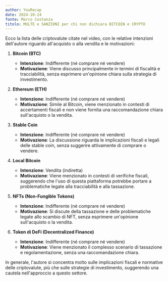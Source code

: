 ```yaml
---
author: YouRecap
date: 2024-10-24
fonte: Marco Costanza
titolo: MULTE e SANZIONI per chi non dichiara BITCOIN e CRYPTO
---
```


Ecco la lista delle criptovalute citate nel video, con le relative intenzioni dell'autore riguardo all'acquisto o alla vendita e le motivazioni:

1. **Bitcoin (BTC)**
   - **Intenzione**: Indifferente (né comprare né vendere)
   - **Motivazione**: Viene discusso principalmente in termini di fiscalità e tracciabilità, senza esprimere un'opinione chiara sulla strategia di investimento.

2. **Ethereum (ETH)**
   - **Intenzione**: Indifferente (né comprare né vendere)
   - **Motivazione**: Simile al Bitcoin, viene menzionato in contesti di accertamenti fiscali e non viene fornita una raccomandazione chiara sull'acquisto o la vendita.

3. **Stable Coin**
   - **Intenzione**: Indifferente (né comprare né vendere)
   - **Motivazione**: La discussione riguarda le implicazioni fiscali e legali delle stable coin, senza suggerire attivamente di comprare o vendere.

4. **Local Bitcoin**
   - **Intenzione**: Vendita (indiretta)
   - **Motivazione**: Viene menzionato in contesti di verifiche fiscali, suggerendo che l'uso di questa piattaforma potrebbe portare a problematiche legate alla tracciabilità e alla tassazione.

5. **NFTs (Non-Fungible Tokens)**
   - **Intenzione**: Indifferente (né comprare né vendere)
   - **Motivazione**: Si discute della tassazione e delle problematiche legate allo scambio di NFT, senza esprimere un'opinione sull'acquisto o la vendita.

6. **Token di DeFi (Decentralized Finance)**
   - **Intenzione**: Indifferente (né comprare né vendere)
   - **Motivazione**: Viene menzionato il complesso scenario di tassazione e regolamentazione, senza una raccomandazione chiara.

In generale, l'autore si concentra molto sulle implicazioni fiscali e normative delle criptovalute, più che sulle strategie di investimento, suggerendo una cautela nell'approccio a questo settore.
